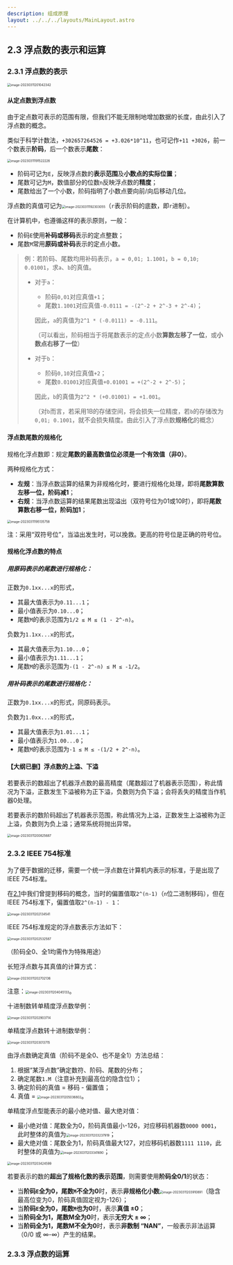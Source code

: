 ```yaml
---
description: 组成原理
layout: ../../../layouts/MainLayout.astro
---
```


## 2.3 浮点数的表示和运算

### 2.3.1 浮点数的表示

<img src="https://images.drshw.tech/images/notes/image-20230311201042342.png" alt="image-20230311201042342" style="zoom:50%;" />

#### 从定点数到浮点数

由于定点数可表示的范围有限，但我们不能无限制地增加数据的长度，由此引入了浮点数的概念。

类似于科学计数法，`+302657264526 = +3.026*10^11`，也可记作`+11 +3026`，前一个数表示**阶码**，后一个数表示**尾数**：

<img src="https://images.drshw.tech/images/notes/image-20230311191522226.png" alt="image-20230311191522226" style="zoom: 50%;" />

+ 阶码可记为`E`，反映浮点数的**表示范围**及**小数点的实际位置**；
+ 尾数可记为`M`，数值部分的位数`n`反映浮点数的**精度**；
+ 尾数给出了一个小数，阶码指明了小数点要向前/向后移动几位。

浮点数的真值可记为<img src="https://images.drshw.tech/images/notes/image-20230311192303055.png" alt="image-20230311192303055" style="zoom:50%;" />（`r`表示阶码的底数，即`r`进制）。

在计算机中，也遵循这样的表示原则，一般：

+ 阶码`E`使用**补码或移码**表示的定点整数；
+ 尾数`M`常用**原码或补码**表示的定点小数。

> 例：若阶码、尾数均用补码表示，`a = 0,01; 1.1001`，`b = 0,10; 0.01001`，求`a`、`b`的真值。
>
> + 对于`a`：
>
>   + 阶码`0,01`对应真值`+1`；
>   + 尾数`1.1001`对应真值`-0.0111 = -(2^-2 + 2^-3 + 2^-4)`；
>
>   因此，`a`的真值为`2^1 * (-0.0111) = -0.111`。
>
>   （可以看出，阶码相当于将尾数表示的定点小数**算数左移了一位**，或**小数点右移了一位**）
>
> + 对于`b`：
>
>   + 阶码`0,10`对应真值`+2`；
>   + 尾数`0.01001`对应真值`+0.01001 = +(2^-2 + 2^-5)`；
>
>   因此，`b`的真值为`2^2 * (+0.01001) = +1.001`。
>
>   （对`b`而言，若采用1B的存储空间，将会损失一位精度，若`b`的存储改为`0,01; 0.1001`，就不会损失精度。由此引入了浮点数**规格化**的概念）

#### 浮点数尾数的规格化

规格化浮点数即：规定**尾数的最高数值位必须是一个有效值（非0）**。

两种规格化方式： 

+ **左规**：当浮点数运算的结果为非规格化时，要进行规格化处理，即将**尾数算数左移一位，阶码减1**；
+ **右规**：当浮点数运算的结果尾数出现溢出（双符号位为01或10时），即将**尾数算数右移一位，阶码加1**；

<img src="https://images.drshw.tech/images/notes/image-20230311195135758.png" alt="image-20230311195135758" style="zoom:50%;" />

注：采用“双符号位”，当溢出发生时，可以挽救。更高的符号位是正确的符号位。

#### 规格化浮点数的特点

##### 用原码表示的尾数进行规格化：

正数为`0.1xx...x`的形式，

+ 其最大值表示为`0.11...1`；
+ 最小值表示为`0.10...0`；
+ 尾数`M`的表示范围为`1/2 ≤ M ≤ (1 - 2^-n)`。

负数为`1.1xx...x`的形式，

+ 其最大值表示为`1.10...0`；
+ 最小值表示为`1.11...1`；
+ 尾数`M`的表示范围为`-(1 - 2^-n) ≤ M ≤ -1/2`。

##### 用补码表示的尾数进行规格化：

正数为`0.1xx...x`的形式，同原码表示。

负数为`1.0xx...x`的形式，

+ 其最大值表示为`1.01...1`；
+ 最小值表示为`1.00...0`；
+ 尾数`M`的表示范围为`-1 ≤ M ≤ -(1/2 + 2^-n)`。

#### 【大纲已删】浮点数的上溢、下溢

若要表示的数超出了机器浮点数的最高精度（尾数超过了机器表示范围），称此情况为下溢，正数发生下溢被称为正下溢，负数则为负下溢；会将丢失的精度当作机器0处理。

若要表示的数阶码超出了机器表示范围，称此情况为上溢，正数发生上溢被称为正上溢，负数则为负上溢；通常系统将抛出异常。

<img src="https://images.drshw.tech/images/notes/image-20230311200825687.png" alt="image-20230311200825687" style="zoom:50%;" />

### 2.3.2 IEEE 754标准

为了便于数据的迁移，需要一个统一浮点数在计算机内表示的标准，于是出现了IEEE 754标准。

在[2.1](https://docs.drshw.tech/co/2/1/#216-%E7%A7%BB%E7%A0%81)中我们曾提到移码的概念，当时的偏置值取`2^(n-1)`（`n`位二进制移码），但在IEEE 754标准下，偏置值取`2^(n-1) - 1`：

<img src="https://images.drshw.tech/images/notes/image-20230311202134541.png" alt="image-20230311202134541" style="zoom:50%;" />

IEEE 754标准规定的浮点数表示方法如下：

<img src="https://images.drshw.tech/images/notes/image-20230311202532587.png" alt="image-20230311202532587" style="zoom:50%;" />

（阶码全0、全1均需作为特殊用途）

长短浮点数与其真值的计算方式：

<img src="https://images.drshw.tech/images/notes/image-20230311202702136.png" alt="image-20230311202702136" style="zoom:50%;" />

注意：<img src="https://images.drshw.tech/images/notes/image-20230311204045133.png" alt="image-20230311204045133" style="zoom:50%;" />。

十进制数转单精度浮点数举例：

<img src="https://images.drshw.tech/images/notes/image-20230311202903714.png" alt="image-20230311202903714" style="zoom:50%;" />

单精度浮点数转十进制数举例：

<img src="https://images.drshw.tech/images/notes/image-20230311203013715.png" alt="image-20230311203013715" style="zoom:50%;" />

由浮点数确定真值（阶码不是全0、也不是全1）方法总结：

1. 根据“某浮点数”确定数符、阶码、尾数的分布；
2. 确定尾数`1.M`（注意补充到最高位的隐含位1）；
3. 确定阶码的真值 = 移码 - 偏置值；
4. 真值 = <img src="https://images.drshw.tech/images/notes/image-20230311205036802.png" alt="image-20230311205036802" style="zoom:50%;" />。

单精度浮点型能表示的最小绝对值、最大绝对值：

+ 最小绝对值：尾数全为0，阶码真值最小-126，对应移码机器数`0000 0001`，此时整体的真值为<img src="https://images.drshw.tech/images/notes/image-20230311203237919.png" alt="image-20230311203237919" style="zoom:50%;" />；
+ 最大绝对值：尾数全为1，阶码真值最大127，对应移码机器数`1111 1110`，此时整体的真值为<img src="https://images.drshw.tech/images/notes/image-20230311203341690.png" alt="image-20230311203341690" style="zoom:50%;" />；

<img src="https://images.drshw.tech/images/notes/image-20230311203424599.png" alt="image-20230311203424599" style="zoom:50%;" />

若要表示的数的**超出了规格化数的表示范围**，则需要使用**阶码全0/1**的状态：

+ 当**阶码`E`全为0，尾数`M`不全为0**时，表示**非规格化小数**<img src="https://images.drshw.tech/images/notes/image-20230311203910891.png" alt="image-20230311203910891" style="zoom:50%;" />（隐含最高位变为0，阶码真值固定视为-126）；
+ 当**阶码`E`全为0，尾数`M`也为0**时，表示**真值 ±0**；
+ 当**阶码全为1，尾数M全为0**时，表示**无穷大 ± ∞**；
+ 当**阶码全为1，尾数M不全为0**时，表示**非数制 “NAN”**，一般表示非法运算（0/0 或 ∞-∞）产生的结果。

### 2.3.3 浮点数的运算



